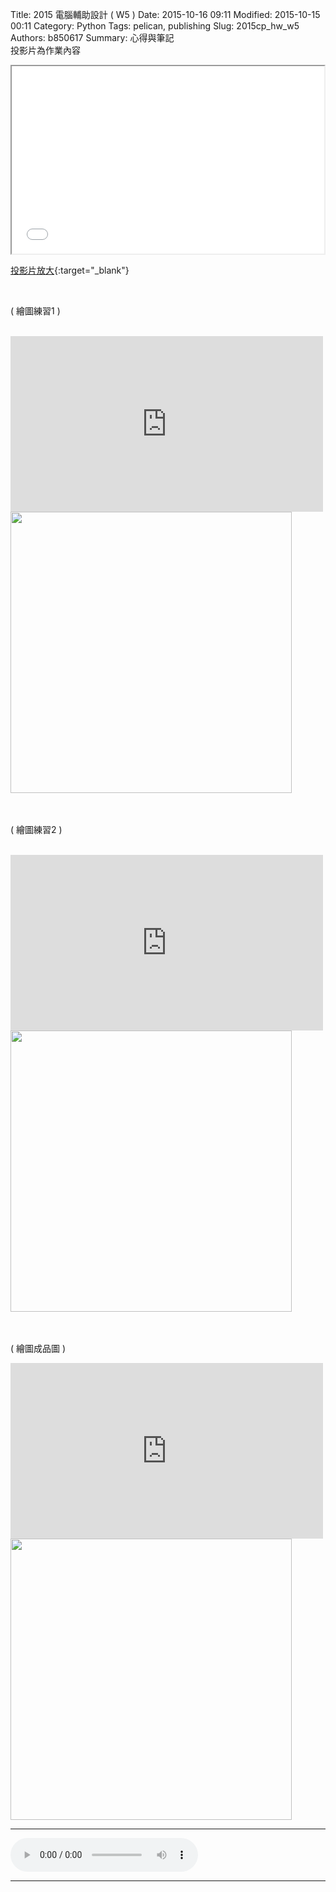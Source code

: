 Title: 2015 電腦輔助設計 ( W5 )
Date: 2015-10-16 09:11
Modified: 2015-10-15 00:11
Category: Python
Tags: pelican, publishing
Slug: 2015cp_hw_w5
Authors: b850617
Summary: 心得與筆記
<br>
投影片為作業內容

<iframe src="simplest3.html" width="500" height="300"></iframe>

[投影片放大](simplest3.html){:target="_blank"}

<br>
<p>( 繪圖練習1 )</p>
<br>
<iframe src="https://player.vimeo.com/video/142657305" width="500" height="281" frameborder="0" webkitallowfullscreen mozallowfullscreen allowfullscreen></iframe>
<br>
<img src="https://copy.com/GAz0F1F1YBVqomkN"width="450"height="450">
<br>
<br>
<br>
<p>( 繪圖練習2 )</p>
<br>
<iframe src="https://player.vimeo.com/video/142657943" width="500" height="281" frameborder="0" webkitallowfullscreen mozallowfullscreen allowfullscreen></iframe>
<br>
<img src="https://copy.com/aSLkL9FI4TQ3Lhq7"width="450"height="450">
<br>
<br>
<br>
<p>( 繪圖成品圖 )</p>
<iframe src="https://player.vimeo.com/video/142657306" width="500" height="281" frameborder="0" webkitallowfullscreen mozallowfullscreen allowfullscreen></iframe>
<br>
<img src="https://copy.com/AZcqewxQbXK2Eqhu"width="450"height="450">
<br>
<hr>
<html>
<head>
<title>帝都大學</title>
</head>
<body>
    <audio controls autoplay>
        <source src="https://copy.com/ZmDRmsoyRTEkmfUd">
    </audio>
</body>
</html>
<hr>
